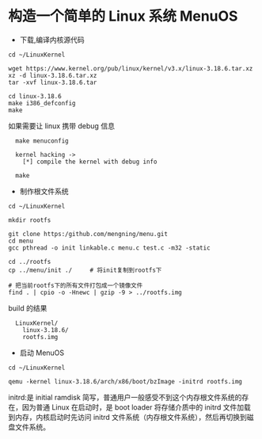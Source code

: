 # 构造一个简单的 Linux 系统 MenuOS

- 下载,编译内核源代码

```
cd ~/LinuxKernel

wget https://www.kernel.org/pub/linux/kernel/v3.x/linux-3.18.6.tar.xz
xz -d linux-3.18.6.tar.xz
tar -xvf linux-3.18.6.tar

cd linux-3.18.6
make i386_defconfig
make
```

如果需要让 linux 携带 debug 信息

```
  make menuconfig

  kernel hacking ->
    [*] compile the kernel with debug info

  make
```

- 制作根文件系统

```
cd ~/LinuxKernel

mkdir rootfs

git clone https:/github.com/mengning/menu.git
cd menu
gcc pthread -o init linkable.c menu.c test.c -m32 -static

cd ../rootfs
cp ../menu/init ./     # 将init复制到rootfs下

# 把当前rootfs下的所有文件打包成一个镜像文件
find . | cpio -o -Hnewc | gzip -9 > ../rootfs.img
```

build 的结果

```
  LinuxKernel/
    linux-3.18.6/
    rootfs.img
```

- 启动 MenuOS

```
cd ~/LinuxKernel

qemu -kernel linux-3.18.6/arch/x86/boot/bzImage -initrd rootfs.img

```

initrd:是 initial ramdisk 简写，普通用户一般感受不到这个内存根文件系统的存在，因为普通 Linux 在启动时，是 boot loader 将存储介质中的 initrd 文件加载到内存，内核启动时先访问 initrd 文件系统（内存根文件系统），然后再切换到磁盘文件系统。
